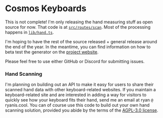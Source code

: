 # Cosmos Keyboards

This is not complete! I'm only releasing the hand measuring stuff as open source for now.
That code is at [`src/routes/scan`](https://github.com/rianadon/Cosmos-Keyboards/tree/main/src/routes/scan). Most of the processing happens in [`lib/hand.ts`](https://github.com/rianadon/Cosmos-Keyboards/tree/main/src/routes/scan/lib/hand.ts).

I'm hoping to have the rest of the source released + general release around the end of the year. In the meantime, you can find information on how to beta test the generator on the [project website](https://ryanis.cool/cosmos/).

Please feel free to use either GitHub or Discord for submitting issues.

### Hand Scanning
I'm planning on building out an API to make it easy for users to share their scanned hand data with other keyboard-related websites. If you maintain a keyboard-related site and are interested in adding a way for visitors to quickly see how your keyboard fits their hand, send me an email at ryan `@` ryanis.cool. You can of course use this code to build out your own hand scanning solution, provided you abide by the terms of the [AGPL-3.0 license](https://github.com/rianadon/Cosmos-Keyboards/blob/main/LICENSE).
